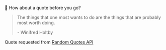📣 How about a quote before you go?

> The things that one most wants to do are the things that are probably most worth doing.
>
> <p>- Winifred Holtby</p>

Quote requested from [Random Quotes API](https://github.com/lukePeavey/quotable)
